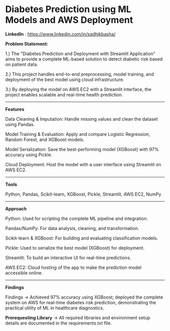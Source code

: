 # Diabetes Prediction using ML Models and AWS Deployment
**LinkedIn** : https://www.linkedin.com/in/sadhikbasha/

**Problem Statement:**

1.) The "Diabetes Prediction and Deployment with Streamlit Application" aims to provide a complete ML-based solution to detect diabetic risk based on patient data.

2.) This project handles end-to-end preprocessing, model training, and deployment of the best model using cloud infrastructure.

3.) By deploying the model on AWS EC2 with a Streamlit interface, the project enables scalable and real-time health prediction.

---

**Features**

Data Cleaning & Imputation: Handle missing values and clean the dataset using Pandas.

Model Training & Evaluation: Apply and compare Logistic Regression, Random Forest, and XGBoost models.

Model Serialization: Save the best-performing model (XGBoost) with 97% accuracy using Pickle.

Cloud Deployment: Host the model with a user interface using Streamlit on AWS EC2.

---

**Tools**

Python, Pandas, Scikit-learn, XGBoost, Pickle, Streamlit, AWS EC2, NumPy

---

**Approach**

Python: Used for scripting the complete ML pipeline and integration.

Pandas/NumPy: For data analysis, cleaning, and transformation.

Scikit-learn & XGBoost: For building and evaluating classification models.

Pickle: Used to serialize the best model (XGBoost) for deployment.

Streamlit: To build an interactive UI for real-time predictions.

AWS EC2: Cloud hosting of the app to make the prediction model accessible online.

---

**Findings**

Findings → Achieved 97% accuracy using XGBoost; deployed the complete system on AWS for real-time diabetes risk prediction, demonstrating the practical utility of ML in healthcare diagnostics.


**Prerequesting Library**
→ All required libraries and environment setup details are documented in the requirements.txt file.
